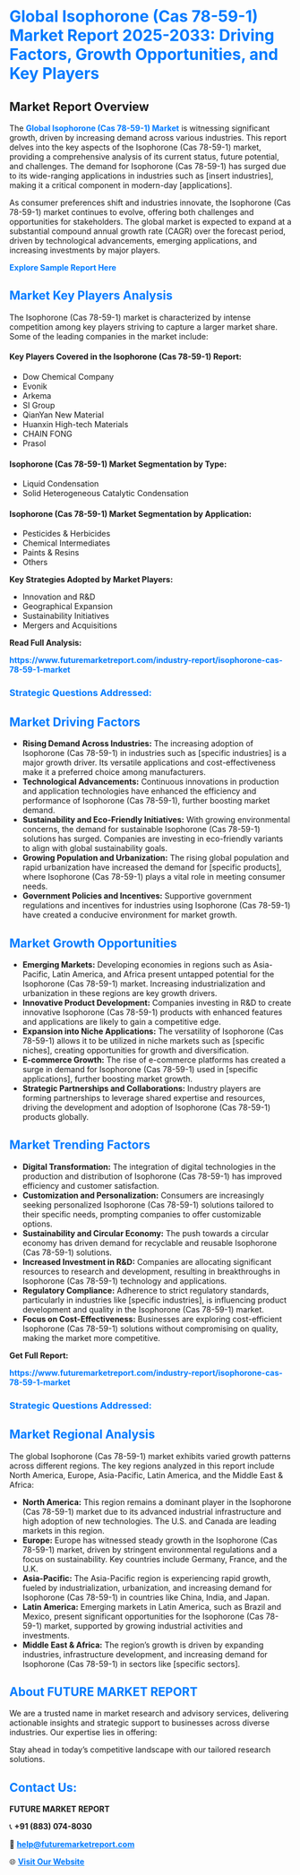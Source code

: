 <h1 style="color: #007BFF;">Global Isophorone (Cas 78-59-1) Market Report 2025-2033: Driving Factors, Growth Opportunities, and Key Players</h1>

<section id="overview">
<h2>Market Report Overview</h2>
<p>The <a href="https://www.futuremarketreport.com/industry-report/isophorone-cas-78-59-1-market" style="color: #007BFF; text-decoration: none;"><strong>Global Isophorone (Cas 78-59-1) Market</strong></a> is witnessing significant growth, driven by increasing demand across various industries. This report delves into the key aspects of the Isophorone (Cas 78-59-1) market, providing a comprehensive analysis of its current status, future potential, and challenges. The demand for Isophorone (Cas 78-59-1) has surged due to its wide-ranging applications in industries such as [insert industries], making it a critical component in modern-day [applications].</p>
<p>As consumer preferences shift and industries innovate, the Isophorone (Cas 78-59-1) market continues to evolve, offering both challenges and opportunities for stakeholders. The global market is expected to expand at a substantial compound annual growth rate (CAGR) over the forecast period, driven by technological advancements, emerging applications, and increasing investments by major players.</p>
</section>

<section id="overview">
<p><a href="https://www.futuremarketreport.com/request-sample/reportId=83600" style="color: #007BFF; text-decoration: none;"><strong>Explore Sample Report Here</strong></a></p>
</section>

<section id="key-players">
<h2 style="color: #007BFF;">Market Key Players Analysis</h2>
<p>The Isophorone (Cas 78-59-1) market is characterized by intense competition among key players striving to capture a larger market share. Some of the leading companies in the market include:</p>
<h4>Key Players Covered in the Isophorone (Cas 78-59-1) Report:</h4>
<ul><li>Dow Chemical Company</li><li>Evonik</li><li>Arkema</li><li>SI Group</li><li>QianYan New Material</li><li>Huanxin High-tech Materials</li><li>CHAIN FONG</li><li>Prasol</li></ul>
<h4>Isophorone (Cas 78-59-1) Market Segmentation by Type:</h4>
<ul><li>Liquid Condensation</li><li>Solid Heterogeneous Catalytic Condensation</li></ul>

<h4>Isophorone (Cas 78-59-1) Market Segmentation by Application:</h4>
<ul><li>Pesticides &amp; Herbicides</li><li>Chemical Intermediates</li><li>Paints &amp; Resins</li><li>Others</li></ul>
<p><strong>Key Strategies Adopted by Market Players:</strong></p>
<ul>
<li>Innovation and R&D</li>
<li>Geographical Expansion</li>
<li>Sustainability Initiatives</li>
<li>Mergers and Acquisitions</li>
</ul>
</section>

<section>
<p><strong>Read Full Analysis: </strong></p><a href="https://www.futuremarketreport.com/industry-report/isophorone-cas-78-59-1-market" style="color: #007BFF; text-decoration: none;"><strong>https://www.futuremarketreport.com/industry-report/isophorone-cas-78-59-1-market</strong></a>
<h3 style="color: #007BFF;">Strategic Questions Addressed:</h3>
</section>

<section id="driving-factors">
<h2 style="color: #007BFF;">Market Driving Factors</h2>
<ul>
<li><strong>Rising Demand Across Industries:</strong> The increasing adoption of Isophorone (Cas 78-59-1) in industries such as [specific industries] is a major growth driver. Its versatile applications and cost-effectiveness make it a preferred choice among manufacturers.</li>
<li><strong>Technological Advancements:</strong> Continuous innovations in production and application technologies have enhanced the efficiency and performance of Isophorone (Cas 78-59-1), further boosting market demand.</li>
<li><strong>Sustainability and Eco-Friendly Initiatives:</strong> With growing environmental concerns, the demand for sustainable Isophorone (Cas 78-59-1) solutions has surged. Companies are investing in eco-friendly variants to align with global sustainability goals.</li>
<li><strong>Growing Population and Urbanization:</strong> The rising global population and rapid urbanization have increased the demand for [specific products], where Isophorone (Cas 78-59-1) plays a vital role in meeting consumer needs.</li>
<li><strong>Government Policies and Incentives:</strong> Supportive government regulations and incentives for industries using Isophorone (Cas 78-59-1) have created a conducive environment for market growth.</li>
</ul>
</section>

<section id="growth-opportunities">
<h2 style="color: #007BFF;">Market Growth Opportunities</h2>
<ul>
<li><strong>Emerging Markets:</strong> Developing economies in regions such as Asia-Pacific, Latin America, and Africa present untapped potential for the Isophorone (Cas 78-59-1) market. Increasing industrialization and urbanization in these regions are key growth drivers.</li>
<li><strong>Innovative Product Development:</strong> Companies investing in R&D to create innovative Isophorone (Cas 78-59-1) products with enhanced features and applications are likely to gain a competitive edge.</li>
<li><strong>Expansion into Niche Applications:</strong> The versatility of Isophorone (Cas 78-59-1) allows it to be utilized in niche markets such as [specific niches], creating opportunities for growth and diversification.</li>
<li><strong>E-commerce Growth:</strong> The rise of e-commerce platforms has created a surge in demand for Isophorone (Cas 78-59-1) used in [specific applications], further boosting market growth.</li>
<li><strong>Strategic Partnerships and Collaborations:</strong> Industry players are forming partnerships to leverage shared expertise and resources, driving the development and adoption of Isophorone (Cas 78-59-1) products globally.</li>
</ul>
</section>

<section id="trending-factors">
<h2 style="color: #007BFF;">Market Trending Factors</h2>
<ul>
<li><strong>Digital Transformation:</strong> The integration of digital technologies in the production and distribution of Isophorone (Cas 78-59-1) has improved efficiency and customer satisfaction.</li>
<li><strong>Customization and Personalization:</strong> Consumers are increasingly seeking personalized Isophorone (Cas 78-59-1) solutions tailored to their specific needs, prompting companies to offer customizable options.</li>
<li><strong>Sustainability and Circular Economy:</strong> The push towards a circular economy has driven demand for recyclable and reusable Isophorone (Cas 78-59-1) solutions.</li>
<li><strong>Increased Investment in R&D:</strong> Companies are allocating significant resources to research and development, resulting in breakthroughs in Isophorone (Cas 78-59-1) technology and applications.</li>
<li><strong>Regulatory Compliance:</strong> Adherence to strict regulatory standards, particularly in industries like [specific industries], is influencing product development and quality in the Isophorone (Cas 78-59-1) market.</li>
<li><strong>Focus on Cost-Effectiveness:</strong> Businesses are exploring cost-efficient Isophorone (Cas 78-59-1) solutions without compromising on quality, making the market more competitive.</li>
</ul>
</section>

<section>
<p><strong>Get Full Report: </strong></p><a href="https://www.futuremarketreport.com/industry-report/isophorone-cas-78-59-1-market" style="color: #007BFF; text-decoration: none;"><strong>https://www.futuremarketreport.com/industry-report/isophorone-cas-78-59-1-market</strong></a>
<h3 style="color: #007BFF;">Strategic Questions Addressed:</h3>
</section>


<section id="regional-analysis">
<h2 style="color: #007BFF;">Market Regional Analysis</h2>
<p>The global Isophorone (Cas 78-59-1) market exhibits varied growth patterns across different regions. The key regions analyzed in this report include North America, Europe, Asia-Pacific, Latin America, and the Middle East & Africa:</p>
<ul>
<li><strong>North America:</strong> This region remains a dominant player in the Isophorone (Cas 78-59-1) market due to its advanced industrial infrastructure and high adoption of new technologies. The U.S. and Canada are leading markets in this region.</li>
<li><strong>Europe:</strong> Europe has witnessed steady growth in the Isophorone (Cas 78-59-1) market, driven by stringent environmental regulations and a focus on sustainability. Key countries include Germany, France, and the U.K.</li>
<li><strong>Asia-Pacific:</strong> The Asia-Pacific region is experiencing rapid growth, fueled by industrialization, urbanization, and increasing demand for Isophorone (Cas 78-59-1) in countries like China, India, and Japan.</li>
<li><strong>Latin America:</strong> Emerging markets in Latin America, such as Brazil and Mexico, present significant opportunities for the Isophorone (Cas 78-59-1) market, supported by growing industrial activities and investments.</li>
<li><strong>Middle East & Africa:</strong> The region’s growth is driven by expanding industries, infrastructure development, and increasing demand for Isophorone (Cas 78-59-1) in sectors like [specific sectors].</li>
</ul>
</section>

<footer>
<h2 style="color: #007BFF;">About FUTURE MARKET REPORT</h2>
<p>We are a trusted name in market research and advisory services, delivering actionable insights and strategic support to businesses across diverse industries. Our expertise lies in offering:</p>

<p>Stay ahead in today’s competitive landscape with our tailored research solutions.</p>

<h2 style="color: #007BFF;">Contact Us:</h2>
<p><strong>FUTURE MARKET REPORT</strong></p>
<p>📞 <strong>+91 (883) 074-8030</strong></p>
<p>📧 <strong><a href="mailto:help@futuremarketreport.com" style="color: #007BFF;">help@futuremarketreport.com</a></strong></p>
<p>🌐 <strong><a href="https://www.futuremarketreport.com/" style="color: #007BFF;">Visit Our Website</a></strong></p>
</footer>